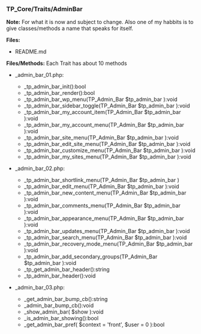 ### TP_Core/Traits/AdminBar

**Note:** For what it is now and subject to change. Also one of my habbits is to give classes/methods a name that speaks for itself.

**Files:** 
- README.md

**Files/Methods:** Each Trait has about 10 methods
- _admin_bar_01.php: 	
	* _tp_admin_bar_init():bool 
	* _tp_admin_bar_render():bool 
	* _tp_admin_bar_wp_menu(TP_Admin_Bar $tp_admin_bar ):void 
	* _tp_admin_bar_sidebar_toggle(TP_Admin_Bar $tp_admin_bar ):void 
	* _tp_admin_bar_my_account_item(TP_Admin_Bar $tp_admin_bar ):void 
	* _tp_admin_bar_my_account_menu(TP_Admin_Bar $tp_admin_bar ):void 
	* _tp_admin_bar_site_menu(TP_Admin_Bar $tp_admin_bar ):void 
	* _tp_admin_bar_edit_site_menu(TP_Admin_Bar $tp_admin_bar ):void 
	* _tp_admin_bar_customize_menu(TP_Admin_Bar $tp_admin_bar ):void 
	* _tp_admin_bar_my_sites_menu(TP_Admin_Bar $tp_admin_bar ):void 

- _admin_bar_02.php: 	
	* _tp_admin_bar_shortlink_menu(TP_Admin_Bar $tp_admin_bar ) 
	* _tp_admin_bar_edit_menu(TP_Admin_Bar $tp_admin_bar ):void 
	* _tp_admin_bar_new_content_menu(TP_Admin_Bar $tp_admin_bar ):void 
	* _tp_admin_bar_comments_menu(TP_Admin_Bar $tp_admin_bar ):void 
	* _tp_admin_bar_appearance_menu(TP_Admin_Bar $tp_admin_bar ):void 
	* _tp_admin_bar_updates_menu(TP_Admin_Bar $tp_admin_bar ):void 
	* _tp_admin_bar_search_menu(TP_Admin_Bar $tp_admin_bar ):void 
	* _tp_admin_bar_recovery_mode_menu(TP_Admin_Bar $tp_admin_bar ):void 
	* _tp_admin_bar_add_secondary_groups(TP_Admin_Bar $tp_admin_bar ):void 
	* _tp_get_admin_bar_header():string
	* _tp_admin_bar_header():void
	
- _admin_bar_03.php: 	
	* _get_admin_bar_bump_cb():string 
	* _admin_bar_bump_cb():void 
	* _show_admin_bar( $show ):void 
	* _is_admin_bar_showing():bool 
	* _get_admin_bar_pref( $context = 'front', $user = 0 ):bool 

